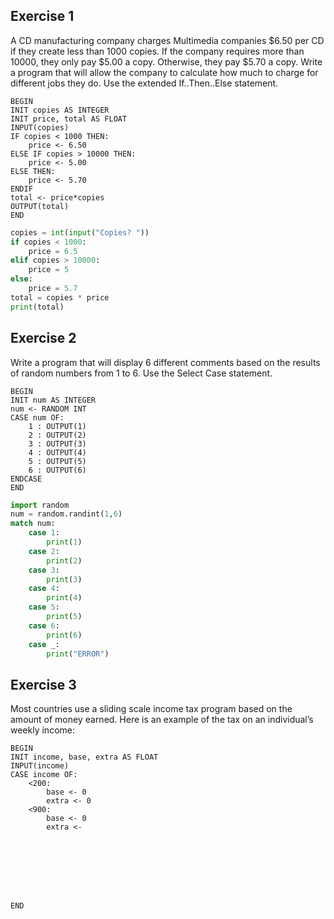 ## Exercise 1
A CD manufacturing company charges Multimedia companies $6.50 per CD if they create less than 1000 copies. If the company requires more than 10000, they only pay $5.00 a copy. Otherwise, they pay $5.70 a copy. Write a program that will allow the company to calculate how much to charge for different jobs they do. Use the extended If..Then..Else statement.

```Pseudocode
BEGIN
INIT copies AS INTEGER
INIT price, total AS FLOAT
INPUT(copies)
IF copies < 1000 THEN:
	price <- 6.50
ELSE IF copies > 10000 THEN:
	price <- 5.00
ELSE THEN:
	price <- 5.70
ENDIF
total <- price*copies
OUTPUT(total)
END
```

```python
copies = int(input("Copies? "))
if copies < 1000:
	price = 6.5
elif copies > 10000:
	price = 5
else:
	price = 5.7
total = copies * price
print(total)
```

## Exercise 2

Write a program that will display 6 different comments based on the results of random numbers from 1 to 6. Use the Select Case statement.

```Pseudocode
BEGIN
INIT num AS INTEGER
num <- RANDOM INT
CASE num OF:
	1 : OUTPUT(1)
	2 : OUTPUT(2)
	3 : OUTPUT(3)
	4 : OUTPUT(4)
	5 : OUTPUT(5)
	6 : OUTPUT(6)
ENDCASE
END
```

```python
import random
num = random.randint(1,6)
match num:
	case 1:
		print(1)
	case 2:
		print(2)
	case 3:
		print(3)
	case 4:
		print(4)
	case 5:
		print(5)
	case 6:
		print(6)
	case _:
		print("ERROR")
```


## Exercise 3
Most countries use a sliding scale income tax program based on the amount of money earned. Here is an example of the tax on an individual’s weekly income:

```Pseudocode
BEGIN
INIT income, base, extra AS FLOAT
INPUT(income)
CASE income OF:
	<200:
		base <- 0
		extra <- 0
	<900:
		base <- 0
		extra <- 








END
```












